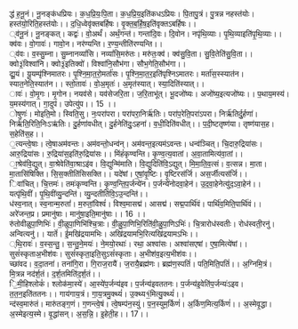 

  
द्ध॑ ह॒नू॒नं। नू॒नङ्क॑धप्रियः। क॒ध॒प्रि॒यः॒पि॒ता। क॒ध॒प्रि॒य॒इति॑कधऽप्रियः। पि॒तापु॒त्रं। पु॒त्रन्न नहस्त॑योः। हस्त॑यो॒रिति॒हस्त॑योः।। द॒धि॒ध्वेवृ॑क्तबर्हिषः। वृ॒क्त॒ब॒र्हि॒ष॒इति॑वृक्तऽबर्हिषः।।  
्व॑नू॒नं। नू॒नङ्कत्। कद्वः॑। वो॒अर्थं॑। अर्थं॒गन्त॑। गन्ता॑दि॒वः। दि॒वोन। नपृ॑थि॒व्याः। पृ॒थि॒व्याइति॑पृ॒थि॒व्याः।। क्व॑वः। वो॒गावः॑। गावो॒न। नर॑ण्यन्ति। र॒ण्य॒न्तीति॑रण्यन्ति।।  
्व॑वः। व॒स्सु॒म्ना। सु॒म्नानव्यां॑सि। नव्यां॑सि॒मरु॑तः। मरु॑तः॒क्व॑। क्व॑सु॒वि॒ता। सु॒वि॒तेति॑सु॒वि॒ता।। क्वो३॒॑विश्वा॑नि। क्वो३॒॑इतिक्वो॑। विश्वा॑नि॒सौभ॑गा। सौभ॒गेति॒सौभ॑गा।।  
द्यू॒यं। यू॒यम्पृ॑श्निमातरः। पृ॒श्नि॒मा॒त॒रो॒मर्ता॑सः। पृ॒श्नि॒मा॒त॒र॒इति॑पृश्निऽमातरः। मर्ता॑स॒स्स्यात॑न। स्यात॒नेति॒स्यात॑न।। स्तो॒तावः॑। वो॒अ॒मृतः॑। अ॒मृत॑स्यात्। स्या॒दिति॑स्यात्।।  
ावः॑। वो॒मृ॒गः। मृ॒गोन। नयव॑से। यव॑सेजरि॒ता। ज॒रि॒ताभू॑त्। भू॒दजो॑ष्यः। अजो॑ष्य॒इत्यजो॑ष्यः।। प॒थाय॒मस्य॑। य॒मस्य॑गात्। गा॒दुप॑। उपेत्यु॑प।। 15 ।।  
ोषुणः॑। मोइति॒मो। स्विति॒सु। नः॒परा॑परा। परा॑परा॒निर्ऋ॑तिः। परा॑प॒रेति॒परा॑ऽपरा। निर्ऋ॑तिर्दु॒र्हणा॑। निर्ऋ॑ति॒रिति॒निःऽऋ॑तिः। दु॒र्हणा॑वधीत्। दु॒र्हनेति॑दुः॒ऽहना॑। व॒धी॒दिति॑वधीत्।। प॒दी॒ष्टतृष्ण॑या। तृष्ण॑यास॒ह। स॒हेति॑स॒ह।।  
॒त्यन्त्वे॒षाः। त्वे॒षाअम॑वन्तः। अम॑वन्तो॒धन्व॑न्। अम॑वन्त॒इत्यम॑ऽवन्तः। धन्व॑ञ्चित्। चि॒दारु॒द्रिया॑सः। आरु॒द्रिया॑सः। रु॒द्रिया॑स॒इति॑रु॒द्रिया॑सः।। मिंहं॑कृण्वन्ति। कृ॒ण्व॒त्य॒वातां। अ॒वा॒तामित्य॑वा॒तां।।  
ा॒श्रेव॑वि॒द्युत्। वा॒श्रेवेति॑वा॒श्राऽइ॑व। वि॒द्युन्मि॑माति। वि॒द्युदिति॑वि॒ऽद्युत्। मि॒मा॒ति॒व॒त्सं। व॒त्सन्न। मा॒ता। मा॒तासि॑षिक्ति। सि॒स॒क्तीति॑सिसक्ति।। यदे॑षां। ए॒षां॒वृ॒ष्टिः। वृ॒ष्टिरस॑र्जि। अस॒र्जीत्यस॑र्जि।।  
िवा॑चित्। चि॒त्तमः॑। तमः॑कृण्वन्ति। कृ॒ण्व॒न्ति॒प॒र्जन्ये॑न। प॒र्जन्ये॑नोदवा॒हेन॑। उ॒द॒वा॒हेनेत्यु॑द॒ऽवा॒हेन॑।। यत्पृ॑थि॒वीं। पृ॒थि॒वींव्यु॒न्दन्ति॑। व्यु॒न्दतीति॑वि॒ऽउ॒न्दन्ति॑।।  
ध॑स्व॒नात्। स्व॒नान्म॒रुतां॑। म॒रुतां॒विश्वं॑। विश्व॒मासद्म॑। आसद्म॑। सद्म॒पार्थि॑वं। पार्थि॑व॒मिति॒पार्थि॑वं।। अरे॑जन्त॒प्र। प्रमानु॑षाः। मानु॑षा॒इति॒मानु॑षाः।। 16 ।।  
रु॑तोवीळुपा॒णिभिः॑। वी॒ळुपा॒णिभि॑श्चि॒त्राः। वी॒ळु॒पा॒णिभि॒रिति॑वी॒ळु॒पा॒णिऽभिः॑। चि॒त्रारोध॑स्वतीः। रोध॑स्वती॒रनु॑। अन्वित्यनु॑।। यातें॑। ई॒मखि॑द्रयामभिः। अखि॑द्रयामभि॒रित्यखि॑द्रयामऽभिः।।  
्थि॒रावः॑। व॒स्स॒न्तु॒। स॒न्तु॒ने॒मयः॑। ने॒मयो॒रथाः॑। रथा॒ अश्वा॑सः। अश्वा॑सएषां। ए॒षा॒मित्ये॑षां।। सुसं॑स्कृताअ॒भीश॑वः। सुसं॑स्कृता॒इति॒सुऽसं॑स्कृताः। अ॒भीश॑व॒इत्य॒भीश॑वः।।  
च्छा॑वद। व॒दा॒तना॑। तना॑गि॒रा। गि॒राज॒रायै॑। ज॒रायै॒ब्रह्म॑णः। ब्रह्म॑ण॒स्पतिं॑। पति॒मिति॒पतिं॑।। अ॒ग्निमि॒त्रं। मि॒त्रन्न नद॑र्श॒तं। द॒र्श॒तमिति॑द॒र्श॒तं।।  
ि॒मी॒हिश्लोकं॑। श्लोक॑मा॒स्ये॑। आ॒स्ये॑प॒र्जन्य॑इव। प॒र्जन्य॑इवततनः। प॒र्जन्य॑इ॒वेति॑प॒र्जन्यः॑ऽइव। त॒त॒न॒इति॑ततनः।। गाय॑गाय॒त्रं। गा॒य॒त्रमु॒क्थ्यं॑। उ॒क्थ्य१॒॑मित्यु॒क्थ्यं॑।।  
न्द॑स्व॒मारु॑तं। मारु॑तङ्ग॒णं। ग॒णन्त्वे॒षं। त्वे॒षम्प॑न॒स्युं। प॒न॒स्युम॒र्किणं॑। अ॒र्किण॒मित्य॒र्किणं॑।। अ॒स्मेवृ॒द्धा। अ॒स्मेइत्य॒स्मे। वृ॒द्धा॑सन्। अ॒स॒न्नि॒। इ॒हेती॒ह।। 17।।  
